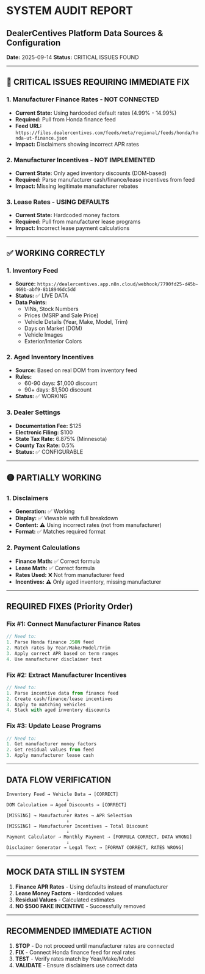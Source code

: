 # SYSTEM AUDIT REPORT
## DealerCentives Platform Data Sources & Configuration
**Date:** 2025-09-14
**Status:** CRITICAL ISSUES FOUND

---

## 🔴 CRITICAL ISSUES REQUIRING IMMEDIATE FIX

### 1. **Manufacturer Finance Rates - NOT CONNECTED**
- **Current State:** Using hardcoded default rates (4.99% - 14.99%)
- **Required:** Pull from Honda finance feed
- **Feed URL:** `https://files.dealercentives.com/feeds/meta/regional/feeds/honda/honda-ut-finance.json`
- **Impact:** Disclaimers showing incorrect APR rates

### 2. **Manufacturer Incentives - NOT IMPLEMENTED**
- **Current State:** Only aged inventory discounts (DOM-based)
- **Required:** Parse manufacturer cash/finance/lease incentives from feed
- **Impact:** Missing legitimate manufacturer rebates

### 3. **Lease Rates - USING DEFAULTS**
- **Current State:** Hardcoded money factors
- **Required:** Pull from manufacturer lease programs
- **Impact:** Incorrect lease payment calculations

---

## ✅ WORKING CORRECTLY

### 1. **Inventory Feed**
- **Source:** `https://dealercentives.app.n8n.cloud/webhook/7790fd25-d45b-469b-abf9-8b18946dc5dd`
- **Status:** ✅ LIVE DATA
- **Data Points:**
  - VINs, Stock Numbers
  - Prices (MSRP and Sale Price)
  - Vehicle Details (Year, Make, Model, Trim)
  - Days on Market (DOM)
  - Vehicle Images
  - Exterior/Interior Colors

### 2. **Aged Inventory Incentives**
- **Source:** Based on real DOM from inventory feed
- **Rules:**
  - 60-90 days: $1,000 discount
  - 90+ days: $1,500 discount
- **Status:** ✅ WORKING

### 3. **Dealer Settings**
- **Documentation Fee:** $125
- **Electronic Filing:** $100
- **State Tax Rate:** 6.875% (Minnesota)
- **County Tax Rate:** 0.5%
- **Status:** ✅ CONFIGURABLE

---

## 🟡 PARTIALLY WORKING

### 1. **Disclaimers**
- **Generation:** ✅ Working
- **Display:** ✅ Viewable with full breakdown
- **Content:** ⚠️ Using incorrect rates (not from manufacturer)
- **Format:** ✅ Matches required format

### 2. **Payment Calculations**
- **Finance Math:** ✅ Correct formula
- **Lease Math:** ✅ Correct formula
- **Rates Used:** ❌ Not from manufacturer feed
- **Incentives:** ⚠️ Only aged inventory, missing manufacturer

---

## REQUIRED FIXES (Priority Order)

### Fix #1: Connect Manufacturer Finance Rates
```javascript
// Need to:
1. Parse Honda finance JSON feed
2. Match rates by Year/Make/Model/Trim
3. Apply correct APR based on term ranges
4. Use manufacturer disclaimer text
```

### Fix #2: Extract Manufacturer Incentives
```javascript
// Need to:
1. Parse incentive data from finance feed
2. Create cash/finance/lease incentives
3. Apply to matching vehicles
4. Stack with aged inventory discounts
```

### Fix #3: Update Lease Programs
```javascript
// Need to:
1. Get manufacturer money factors
2. Get residual values from feed
3. Apply manufacturer lease cash
```

---

## DATA FLOW VERIFICATION

```
Inventory Feed → Vehicle Data → [CORRECT]
                      ↓
DOM Calculation → Aged Discounts → [CORRECT]
                      ↓
[MISSING] → Manufacturer Rates → APR Selection
                      ↓
[MISSING] → Manufacturer Incentives → Total Discount
                      ↓
Payment Calculator → Monthly Payment → [FORMULA CORRECT, DATA WRONG]
                      ↓
Disclaimer Generator → Legal Text → [FORMAT CORRECT, RATES WRONG]
```

---

## MOCK DATA STILL IN SYSTEM

1. **Finance APR Rates** - Using defaults instead of manufacturer
2. **Lease Money Factors** - Hardcoded values
3. **Residual Values** - Calculated estimates
4. **NO $500 FAKE INCENTIVE** - Successfully removed

---

## RECOMMENDED IMMEDIATE ACTION

1. **STOP** - Do not proceed until manufacturer rates are connected
2. **FIX** - Connect Honda finance feed for real rates
3. **TEST** - Verify rates match by Year/Make/Model
4. **VALIDATE** - Ensure disclaimers use correct data
